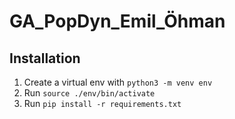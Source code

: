 # GA_PopDyn_Emil_Öhman

## Installation
1. Create a virtual env with `python3 -m venv env`
2. Run `source ./env/bin/activate`
3. Run `pip install -r requirements.txt`